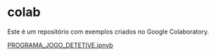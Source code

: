 # colab  
Este é um repositório com exemplos criados no Google Colaboratory.

[PROGRAMA_JOGO_DETETIVE.ipnyb](/PROGRAMA_JOGO_DETETIVE.ipynb)
